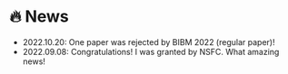 # 🔥 News
- 2022.10.20: One paper was rejected by BIBM 2022 (regular paper)!
- 2022.09.08: Congratulations! I was granted by NSFC. What amazing news!
